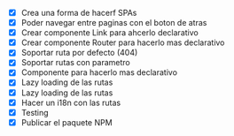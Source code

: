 - [x] Crea una forma de hacerf SPAs
- [x] Poder navegar entre paginas con el boton de atras
- [x] Crear componente Link para ahcerlo declarativo
- [x] Crear componente Router para hacerlo mas declarativo
- [x] Soportar ruta por defecto (404)
- [x] Soportar rutas con parametro
- [x] Componente <Route/> para hacerlo mas declarativo
- [x] Lazy loading de las rutas
- [x] Lazy loading de las rutas
- [x] Hacer un i18n con las rutas 
- [x] Testing
- [x] Publicar el paquete NPM